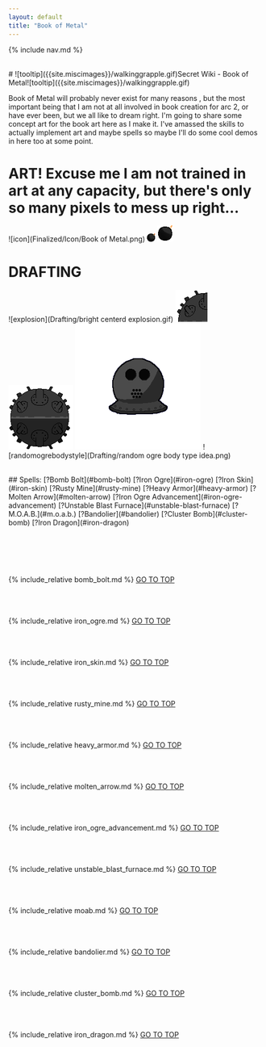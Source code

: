 ```yaml
---
layout: default
title: "Book of Metal"
---
```



{% include nav.md  %}

<br />
# ![tooltip]({{site.miscimages}}/walkinggrapple.gif)Secret Wiki - Book of Metal![tooltip]({{site.miscimages}}/walkinggrapple.gif)

Book of Metal will probably never exist for many reasons , but the most important being that I am not at all involved in book creation for arc 2, or have ever been, but we all like to dream right. I'm going to share some concept art for the book art here as I make it. I've amassed the skills to actually implement art and maybe spells so maybe I'll do some cool demos in here too at some point.



# ART! Excuse me I am not trained in art at any capacity, but there's only so many pixels to mess up right...
![icon](Finalized/Icon/Book of Metal.png)
![bomb sprite](Finalized/Bomb/bomb.png)
![moab](Drafting/moab.png)


# DRAFTING
![explosion](Drafting/bright centerd explosion.gif)
![corner](Drafting/corner.png)
![draftmine](Drafting/draftmine1.png)
![wonkyhelmet](Drafting/wonkyhelmet.png)
![randomogrebodystyle](Drafting/random ogre body type idea.png)




<br />
## Spells: 
[?Bomb Bolt](#bomb-bolt) 
[?Iron Ogre](#iron-ogre) 
[?Iron Skin](#iron-skin) 
[?Rusty Mine](#rusty-mine) 
[?Heavy Armor](#heavy-armor) 
[?Molten Arrow](#molten-arrow) 
[?Iron Ogre Advancement](#iron-ogre-advancement) 
[?Unstable Blast Furnace](#unstable-blast-furnace) 
[?M.O.A.B.](#m.o.a.b.) 
[?Bandolier](#bandolier) 
[?Cluster Bomb](#cluster-bomb) 
[?Iron Dragon](#iron-dragon) 

<br /><br /><br /><br />

{% include_relative bomb_bolt.md %}
[GO TO TOP](#secret-wiki---book-of-metal)
<br /><br /><br /><br />


{% include_relative iron_ogre.md %}
[GO TO TOP](#secret-wiki---book-of-metal)
<br /><br /><br /><br />


{% include_relative iron_skin.md %}
[GO TO TOP](#secret-wiki---book-of-metal)
<br /><br /><br /><br />


{% include_relative rusty_mine.md %}
[GO TO TOP](#secret-wiki---book-of-metal)
<br /><br /><br /><br />


{% include_relative heavy_armor.md %}
[GO TO TOP](#secret-wiki---book-of-metal)
<br /><br /><br /><br />


{% include_relative molten_arrow.md %}
[GO TO TOP](#secret-wiki---book-of-metal)
<br /><br /><br /><br />


{% include_relative iron_ogre_advancement.md %}
[GO TO TOP](#secret-wiki---book-of-metal)
<br /><br /><br /><br />


{% include_relative unstable_blast_furnace.md %}
[GO TO TOP](#secret-wiki---book-of-metal)
<br /><br /><br /><br />


{% include_relative moab.md %}
[GO TO TOP](#secret-wiki---book-of-metal)
<br /><br /><br /><br />


{% include_relative bandolier.md %}
[GO TO TOP](#secret-wiki---book-of-metal)
<br /><br /><br /><br />


{% include_relative cluster_bomb.md %}
[GO TO TOP](#secret-wiki---book-of-metal)
<br /><br /><br /><br />


{% include_relative iron_dragon.md %}
[GO TO TOP](#secret-wiki---book-of-metal)
<br /><br /><br /><br />


